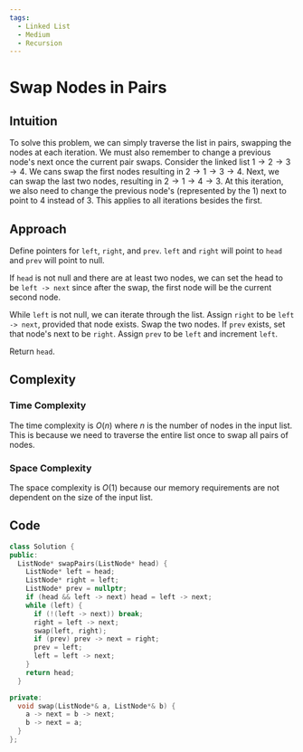 ```yaml
---
tags:
  - Linked List
  - Medium
  - Recursion
---
```


# Swap Nodes in Pairs

## Intuition

To solve this problem, we can simply traverse the list in pairs, swapping the nodes at each iteration. We must also remember to change a previous node's next once the current pair swaps. Consider the linked list $1 \rightarrow 2 \rightarrow 3 \rightarrow 4$. We cans swap the first nodes resulting in $2 \rightarrow 1 \rightarrow 3 \rightarrow 4$. Next, we can swap the last two nodes, resulting in $2 \rightarrow 1 \rightarrow 4 \rightarrow 3$. At this iteration, we also need to change the previous node's (represented by the $1$) next to point to $4$ instead of $3$. This applies to all iterations besides the first.

## Approach

Define pointers for `left`, `right`, and `prev`. `left` and `right` will point to `head` and `prev` will point to null.

If `head` is not null and there are at least two nodes, we can set the head to be `left -> next` since after the swap, the first node will be the current second node.

While `left` is not null, we can iterate through the list. Assign `right` to be `left -> next`, provided that node exists. Swap the two nodes. If `prev` exists, set that node's next to be `right`. Assign `prev` to be `left` and increment `left`.

Return `head`.

## Complexity

### Time Complexity

The time complexity is $O(n)$ where $n$ is the number of nodes in the input list. This is because we need to traverse the entire list once to swap all pairs of nodes.

### Space Complexity

The space complexity is $O(1)$ because our memory requirements are not dependent on the size of the input list.

## Code

```cpp
class Solution {
public:
  ListNode* swapPairs(ListNode* head) {
    ListNode* left = head;
    ListNode* right = left;
    ListNode* prev = nullptr;
    if (head && left -> next) head = left -> next;
    while (left) {
      if (!(left -> next)) break;
      right = left -> next;
      swap(left, right);
      if (prev) prev -> next = right;
      prev = left;
      left = left -> next;
    }
    return head;
  }

private:
  void swap(ListNode*& a, ListNode*& b) {
    a -> next = b -> next;
    b -> next = a;
  }
};
```

